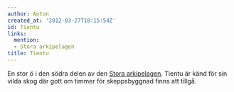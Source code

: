 ```yaml
---
author: Anton
created_at: '2012-03-27T18:15:54Z'
id: Tientu
links:
  mention:
  - Stora arkipelagen
title: Tientu
---
```


En stor ö i den södra delen av den [Stora arkipelagen]. Tientu är känd för sin vilda skog där gott
om timmer för skeppsbyggnad finns att tillgå.

  [Stora arkipelagen]: Stora_arkipelagen
